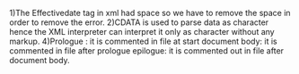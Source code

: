 1)The Effectivedate tag in xml had space so we have to remove the space in order to remove the error.
2)CDATA is used to parse data as character hence the XML interpreter can interpret it only as character without any markup.
4)Prologue : it is commented in file at start document body: it is commented in file after prologue epilogue: it is commented out in file after document body.
